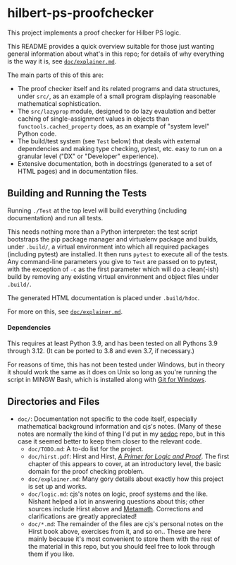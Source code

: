 hilbert-ps-proofchecker
=======================

This project implements a proof checker for Hilber PS logic.

This README provides a quick overview suitable for those just wanting
general information about what's in this repo; for details of why
everything is the way it is, see [`doc/explainer.md`].

The main parts of this of this are:
- The proof checker itself and its related programs and data structures,
  under `src/`, as an example of a small program displaying reasonable
  mathematical sophistication.
- The `src/lazyprop` module, designed to do lazy evaulation and better
  caching of single-assignment values in objects than
  `functools.cached_property` does, as an example of "system level" Python
  code.
- The build/test system (see `Test` below) that deals with external
  dependencies and making type checking, pytest, etc. easy to run on a
  granular level ("DX" or "Developer" experience).
- Extensive documentation, both in docstrings (generated to a set of HTML
  pages) and in documentation files.


Building and Running the Tests
------------------------------

Running `./Test` at the top level will build everything (including
documentation) and run all tests.

This needs nothing more than a Python interpreter: the test script
bootstraps the pip package manager and virtualenv package and builds, under
`.build/`, a virtual environment into which all required packages
(including pytest) are installed. It then runs `pytest` to execute all of
the tests. Any command-line parameters you give to `Test` are passed on to
pytest, with the exception of `-c` as the first parameter which will do a
clean(-ish) build by removing any existing virtual environment and object
files under `.build/`.

The generated HTML documentation is placed under `.build/hdoc`.

For more on this, see [`doc/explainer.md`].

#### Dependencies

This requires at least Python 3.9, and has been tested on all Pythons
3.9 through 3.12. (It can be ported to 3.8 and even 3.7, if necessary.)

For reasons of time, this has not been tested under Windows, but in theory
it should work the same as it does on Unix so long as you're running the
script in MINGW Bash, which is installed along with [Git for Windows][gfw].


Directories and Files
---------------------

- `doc/`: Documentation not specific to the code itself, especially
  mathematical background information and cjs's notes. (Many of these notes
  are normally the kind of thing I'd put in my [sedoc] repo, but in this
  case it seemed better to keep them closer to the relevant code.
  - `doc/TODO.md`: A to-do list for the project.
  - `doc/hirst.pdf`: Hirst and Hirst, [_A Primer for Logic and Proof_][hirst].
    The first chapter of this appears to cover, at an introductory level,
    the basic domain for the proof checking problem.
  - `doc/explainer.md`: Many gory details about exactly how this project
    is set up and works.
  - `doc/logic.md`: cjs's notes on logic, proof systems and the like.
    Nishant helped a lot in answering questions about this; other sources
    include Hirst above and [Metamath][mm-home]. Corrections and
    clarifications are greatly appreciated!
  - `doc/*.md`: The remainder of the files are cjs's personal notes on the
    Hirst book above, exercises from it, and so on.. These are here mainly
    because it's most convenient to store them with the rest of the
    material in this repo, but you should feel free to look through them if
    you like.



<!-------------------------------------------------------------------->
[`doc/explainer.md`]: ./doc/explainer.md
[gfw]: https://gitforwindows.org/

[hirst]: http://www.appstate.edu/~hirstjl/primer/hirst.pdf
[mm-home]: https://us.metamath.org/mpeuni/mmset.html
[sedoc]: https://github.com/0cjs/sedoc
